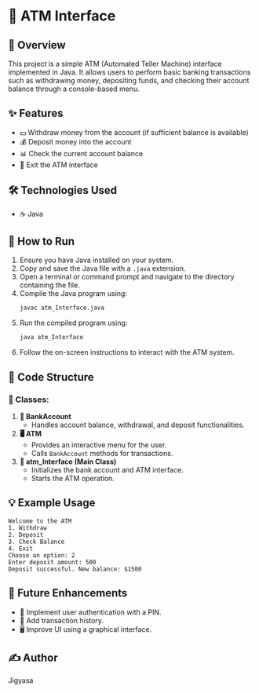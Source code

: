 # 🏧 ATM Interface

## 📌 Overview
This project is a simple ATM (Automated Teller Machine) interface implemented in Java. It allows users to perform basic banking transactions such as withdrawing money, depositing funds, and checking their account balance through a console-based menu.

## ✨ Features
- 💵 Withdraw money from the account (if sufficient balance is available)
- 💰 Deposit money into the account
- 📊 Check the current account balance
- 🚪 Exit the ATM interface

## 🛠 Technologies Used
- ☕ Java


## 🚀 How to Run
1. Ensure you have Java installed on your system.
2. Copy and save the Java file with a `.java` extension.
3. Open a terminal or command prompt and navigate to the directory containing the file.
4. Compile the Java program using:
   ```sh
   javac atm_Interface.java
   ```
5. Run the compiled program using:
   ```sh
   java atm_Interface
   ```
6. Follow the on-screen instructions to interact with the ATM system.

## 📂 Code Structure
### 📌 Classes:
1. **🏦 BankAccount**
   - Handles account balance, withdrawal, and deposit functionalities.
2. **🖥 ATM**
   - Provides an interactive menu for the user.
   - Calls `BankAccount` methods for transactions.
3. **📌 atm_Interface (Main Class)**
   - Initializes the bank account and ATM interface.
   - Starts the ATM operation.

## 💡 Example Usage
```
Welcome to the ATM
1. Withdraw
2. Deposit
3. Check Balance
4. Exit
Choose an option: 2
Enter deposit amount: 500
Deposit successful. New balance: $1500
```

## 🔮 Future Enhancements
- 🔑 Implement user authentication with a PIN.
- 📜 Add transaction history.
- 🖥 Improve UI using a graphical interface.

## ✍️ Author
Jigyasa


